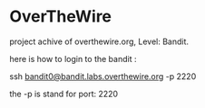 # OverTheWire
project achive of overthewire.org, Level: Bandit.

here is how to login to the bandit :

ssh bandit0@bandit.labs.overthewire.org -p 2220

the -p is stand for port: 2220
